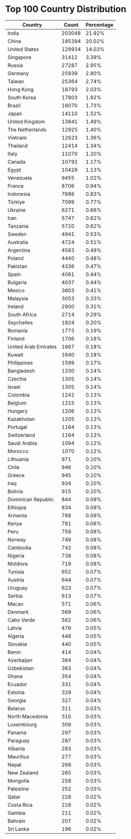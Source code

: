 # Top 100 Country Distribution
| Country | Count | Percentage |
|----|----|----|
| India | 203048 | 21.92% |
| China | 185394 | 20.02% |
| United States | 129934 | 14.03% |
| Singapore | 31412 | 3.39% |
| Russia | 27287 | 2.95% |
| Germany | 25939 | 2.80% |
| Taiwan | 25364 | 2.74% |
| Hong Kong | 18793 | 2.03% |
| South Korea | 17803 | 1.92% |
| Brazil | 16070 | 1.73% |
| Japan | 14110 | 1.52% |
| United Kingdom | 13841 | 1.49% |
| The Netherlands | 12925 | 1.40% |
| Vietnam | 12623 | 1.36% |
| Thailand | 12414 | 1.34% |
| Italy | 11070 | 1.20% |
| Canada | 10792 | 1.17% |
| Egypt | 10428 | 1.13% |
| Venezuela | 9455 | 1.02% |
| France | 8706 | 0.94% |
| Indonesia | 7686 | 0.83% |
| Türkiye | 7099 | 0.77% |
| Ukraine | 6271 | 0.68% |
| Iran | 5747 | 0.62% |
| Tanzania | 5720 | 0.62% |
| Sweden | 4941 | 0.53% |
| Australia | 4724 | 0.51% |
| Argentina | 4583 | 0.49% |
| Poland | 4440 | 0.48% |
| Pakistan | 4336 | 0.47% |
| Spain | 4061 | 0.44% |
| Bulgaria | 4037 | 0.44% |
| Mexico | 3803 | 0.41% |
| Malaysia | 3053 | 0.33% |
| Ireland | 2900 | 0.31% |
| South Africa | 2714 | 0.29% |
| Seychelles | 1824 | 0.20% |
| Romania | 1773 | 0.19% |
| Finland | 1706 | 0.18% |
| United Arab Emirates | 1667 | 0.18% |
| Kuwait | 1640 | 0.18% |
| Philippines | 1599 | 0.17% |
| Bangladesh | 1330 | 0.14% |
| Czechia | 1305 | 0.14% |
| Israel | 1305 | 0.14% |
| Colombia | 1242 | 0.13% |
| Belgium | 1215 | 0.13% |
| Hungary | 1206 | 0.13% |
| Kazakhstan | 1205 | 0.13% |
| Portugal | 1164 | 0.13% |
| Switzerland | 1164 | 0.13% |
| Saudi Arabia | 1094 | 0.12% |
| Morocco | 1070 | 0.12% |
| Lithuania | 971 | 0.10% |
| Chile | 946 | 0.10% |
| Greece | 945 | 0.10% |
| Iraq | 934 | 0.10% |
| Bolivia | 915 | 0.10% |
| Dominican Republic | 844 | 0.09% |
| Ethiopia | 834 | 0.09% |
| Armenia | 788 | 0.09% |
| Kenya | 781 | 0.08% |
| Peru | 759 | 0.08% |
| Norway | 749 | 0.08% |
| Cambodia | 742 | 0.08% |
| Nigeria | 738 | 0.08% |
| Moldova | 719 | 0.08% |
| Tunisia | 652 | 0.07% |
| Austria | 644 | 0.07% |
| Uruguay | 623 | 0.07% |
| Serbia | 613 | 0.07% |
| Macao | 571 | 0.06% |
| Denmark | 569 | 0.06% |
| Cabo Verde | 562 | 0.06% |
| Latvia | 476 | 0.05% |
| Algeria | 448 | 0.05% |
| Slovakia | 440 | 0.05% |
| Benin | 414 | 0.04% |
| Azerbaijan | 384 | 0.04% |
| Uzbekistan | 363 | 0.04% |
| Ghana | 354 | 0.04% |
| Ecuador | 331 | 0.04% |
| Estonia | 329 | 0.04% |
| Georgia | 327 | 0.04% |
| Belarus | 311 | 0.03% |
| North Macedonia | 310 | 0.03% |
| Luxembourg | 309 | 0.03% |
| Panama | 297 | 0.03% |
| Paraguay | 287 | 0.03% |
| Albania | 283 | 0.03% |
| Mauritius | 277 | 0.03% |
| Nepal | 268 | 0.03% |
| New Zealand | 265 | 0.03% |
| Mongolia | 258 | 0.03% |
| Palestine | 252 | 0.03% |
| Qatar | 228 | 0.02% |
| Costa Rica | 228 | 0.02% |
| Gambia | 211 | 0.02% |
| Bahrain | 207 | 0.02% |
| Sri Lanka | 196 | 0.02% |
